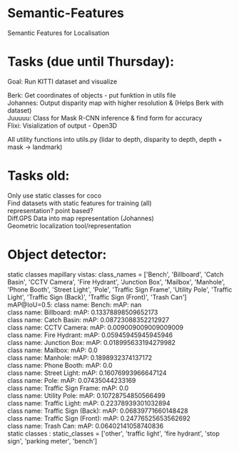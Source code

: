 # Semantic-Features
Semantic Features for Localisation

# Tasks (due until Thursday):
Goal: Run KITTI dataset and visualize<br>

Berk: Get coordinates of objects - put funktion in utils file <br>
Johannes: Output disparity map with higher resolution & (Helps Berk with dataset) <br>
Juuuuu: Class for Mask R-CNN inference & find form for accuracy <br>
Flixi: Visialization of output - Open3D <br>

All utility functions into utils.py (lidar to depth, disparity to depth, depth + mask -> landmark)



# Tasks old:
Only use static classes for coco <br>
Find datasets with static features for training (all) <br>
representation? point based? <br>
Diff.GPS Data into map representation (Johannes) <br>
Geometric localization tool/representation


# Object detector:
static classes mapillary vistas: class_names = ['Bench', 'Billboard', 'Catch Basin', 'CCTV Camera', 'Fire Hydrant', 'Junction Box', 'Mailbox',
               'Manhole', 'Phone Booth', 'Street Light', 'Pole', 'Traffic Sign Frame', 'Utility Pole',
               'Traffic Light', 'Traffic Sign (Back)', 'Traffic Sign (Front)', 'Trash Can']
mAP@IoU=0.5: 
class name: Bench: mAP: nan <br>
class name: Billboard: mAP: 0.13378898509652173 <br>
class name: Catch Basin: mAP: 0.08723088352212927 <br>
class name: CCTV Camera: mAP: 0.009009009009009009 <br>
class name: Fire Hydrant: mAP: 0.05945945945945946 <br>
class name: Junction Box: mAP: 0.018995633194279982 <br>
class name: Mailbox: mAP: 0.0 <br>
class name: Manhole: mAP: 0.1898932374137172 <br>
class name: Phone Booth: mAP: 0.0 <br>
class name: Street Light: mAP: 0.16076993966647124 <br>
class name: Pole: mAP: 0.07435044233169 <br>
class name: Traffic Sign Frame: mAP: 0.0 <br>
class name: Utility Pole: mAP: 0.10728754850566499 <br>
class name: Traffic Light: mAP: 0.22378939301032894 <br>
class name: Traffic Sign (Back): mAP: 0.06839771660148428 <br>
class name: Traffic Sign (Front): mAP: 0.24776525653562692 <br>
class name: Trash Can: mAP: 0.06402141058740836 <br>
static classes : static_classes = ['other', 'traffic light', 'fire hydrant', 
                  'stop sign', 'parking meter', 'bench']

